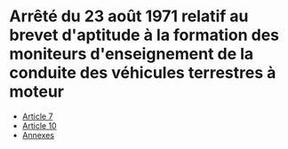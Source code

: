 # Arrêté du 23 août 1971 relatif au brevet d'aptitude à la formation des moniteurs d'enseignement de la conduite des véhicules terrestres à moteur

- [Article 7](article-7.md)
- [Article 10](article-10.md)
- [Annexes](annexes)
